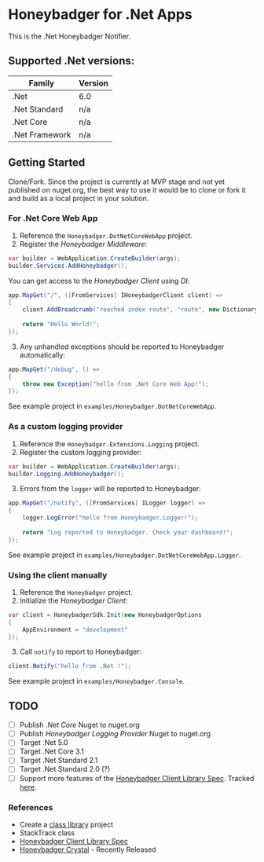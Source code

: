 # Honeybadger for .Net Apps

This is the .Net Honeybadger Notifier.

## Supported .Net versions:

| Family | Version |
|--------|-----|
| .Net | 6.0 |
|.Net Standard| n/a |
|.Net Core| n/a |
|.Net Framework| n/a |

## Getting Started

Clone/Fork. Since the project is currently at MVP stage and not yet published on nuget.org, the best way to use it would be to
clone or fork it and build as a local project in your solution.

### For .Net Core Web App

1. Reference the `Honeybadger.DotNetCoreWebApp` project.
2. Register the _Honeybadger Middleware_:
```c#
var builder = WebApplication.CreateBuilder(args);
builder.Services.AddHoneybadger();
```

You can get access to the _Honeybadger Client_ using _DI_:
```c#
app.MapGet("/", ([FromServices] IHoneybadgerClient client) =>
{
    client.AddBreadcrumb("reached index route", "route", new Dictionary<string, object?>());
    
    return "Hello World!";
});
```
3. Any unhandled exceptions should be reported to Honeybadger automatically:
```c#
app.MapGet("/debug", () =>
{
    throw new Exception("hello from .Net Core Web App!");
});
```

See example project in `examples/Honeybadger.DotNetCoreWebApp`.

### As a custom logging provider 

1. Reference the `Honeybadger.Extensions.Logging` project.
2. Register the custom logging provider:
```c#
var builder = WebApplication.CreateBuilder(args);
builder.Logging.AddHoneybadger();
```
3. Errors from the `logger` will be reported to Honeybadger:
```c#
app.MapGet("/notify", ([FromServices] ILogger logger) =>
{
    logger.LogError("hello from Honeybadger.Logger!");
    
    return "Log reported to Honeybadger. Check your dashboard!";
});
```

See example project in `examples/Honeybadger.DotNetCoreWebApp.Logger`.

### Using the client manually

1. Reference the `Honeybadger` project.
2. Initialize the _Honeybadger Client_:
```c#
var client = HoneybadgerSdk.Init(new HoneybadgerOptions
{
    AppEnvironment = "development"
});
```
3. Call `notify` to report to Honeybadger:
```c#
client.Notify("hello from .Net !");
```

See example project in `examples/Honeybadger.Console`.

## TODO
- [ ] Publish _.Net Core_ Nuget to nuget.org
- [ ] Publish _Honeybadger Logging Provider_ Nuget to nuget.org
- [ ] Target .Net 5.0
- [ ] Target .Net Core 3.1
- [ ] Target .Net Standard 2.1
- [ ] Target .Net Standard 2.0 (?)
- [ ] Support more features of the [Honeybadger Client Library Spec](https://www.notion.so/honeybadger/Client-Library-Spec-aa891332f7874196aa0695b6d38dca66). Tracked [here](https://pc-hiteq-software.monday.com/boards/1981156519/). 

### References
- Create a [class library](https://docs.microsoft.com/en-us/nuget/quickstart/create-and-publish-a-package-using-the-dotnet-cli) project
- StackTrack class
- [Honeybadger Client Library Spec](https://www.notion.so/honeybadger/Client-Library-Spec-aa891332f7874196aa0695b6d38dca66)
- [Honeybadger Crystal](https://github.com/honeybadger-io/honeybadger-crystal) - Recently Released
